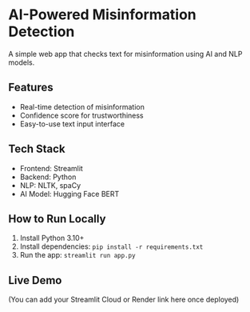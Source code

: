 # AI-Powered Misinformation Detection

A simple web app that checks text for misinformation using AI and NLP models.

## Features
- Real-time detection of misinformation
- Confidence score for trustworthiness
- Easy-to-use text input interface

## Tech Stack
- Frontend: Streamlit
- Backend: Python
- NLP: NLTK, spaCy
- AI Model: Hugging Face BERT

## How to Run Locally
1. Install Python 3.10+
2. Install dependencies: `pip install -r requirements.txt`
3. Run the app: `streamlit run app.py`

## Live Demo
(You can add your Streamlit Cloud or Render link here once deployed)
